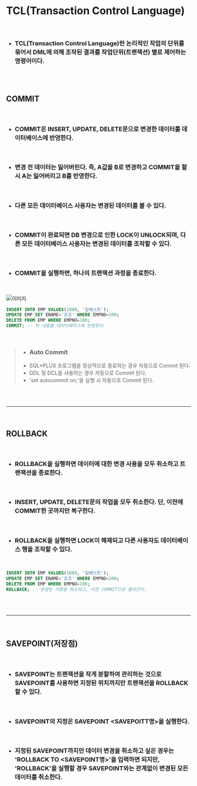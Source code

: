 # **TCL(Transaction Control Language)**

<br>

* ### TCL(Transaction Control Language)란 논리적인 작업의 단위를 묶어서 DML에 의해 조작된 결과를 작업단위(트랜잭션) 별로 제어하는 명령어이다.

<br>
<br>

## **COMMIT**

<br>

* ### COMMIT은 INSERT, UPDATE, DELETE문으로 변경한 데이터를 데이터베이스에 반영한다.

<br>

* ### 변경 전 데이터는 잃어버린다. 즉, A값을 B로 변경하고 COMMIT을 할 시 A는 잃어버리고 B를 반영한다.

<br>

* ### 다른 모든 데이터베이스 사용자는 변경된 데이터를 볼 수 있다.

<br>

* ### COMMIT이 완료되면 DB 변경으로 인한 LOCK이 UNLOCK되며, 다른 모든 데이터베이스 사용자는 변경된 데이터를 조작할 수 있다.

<br>

* ### COMMIT을 실행하면, 하나의 트랜잭션 과정을 종료한다.

<br>

![이미지](https://velog.velcdn.com/images/as979200/post/e479ca6f-e2b3-4382-8cf4-00b737d21afd/image.png)

```sql
INSERT INTO EMP VALUES(1000, '임베스트');
UPDATE EMP SET ENAME='조조' WHERE EMPNO=100;
DELETE FROM EMP WHERE EMPNO=100;
COMMIT; -- 위 내용을 데이터베이스에 반영한다.
```

<br>

> * ### Auto Commit
> * SQL*PLUS 프로그램을 정상적으로 종료하는 경우 자동으로 Commit 된다.
> * DDL 및 DCL을 사용하는 경우 자동으로 Commit 된다.
> * 'set autocommit on;'을 실행 시 자동으로 Commit 된다.


<br><br>
- - -

<br>


## **ROLLBACK**

<br>

* ### ROLLBACK을 실행하면 데이터에 대한 변경 사용을 모두 취소하고 트랜잭션을 종료한다.

<br>

* ### INSERT, UPDATE, DELETE문의 작업을 모두 취소한다. 단, 이전에 COMMIT한 곳까지만 복구한다.
  
<br>

* ### ROLLBACK을 실행하면 LOCK이 해제되고 다른 사용자도 데이터베이스 행을 조작할 수 있다.

<br>

```sql
INSERT INTO EMP VALUES(1000, '임베스트');
UPDATE EMP SET ENAME='조조' WHERE EMPNO=100;
DELETE FROM EMP WHERE EMPNO=100;
ROLLBACK; -- 변경된 사항을 취소하고, 이전 COMMIT으로 돌아간다.
```

<br><br>

- - -

<br>

## **SAVEPOINT(저장점)**

<br>

* ### SAVEPOINT는 트랜잭션을 작게 분할하여 관리하는 것으로 SAVEPOINT를 사용하면 지정된 위치까지만 트랜잭션을 ROLLBACK 할 수 있다.

<br>

* ### SAVEPOINT의 지정은 SAVEPOINT <SAVEPOITT명>을 실행한다.

<br>

* ### 지정된 SAVEPOINT까지만 데이터 변경을 취소하고 싶은 경우는 'ROLLBACK TO <SAVEPOINT명>'을 입력하면 되지만, 'ROLLBACK'을 실행할 경우 SAVEPOINT와는 관계없이 변경된 모든 데이터를 취소한다.
